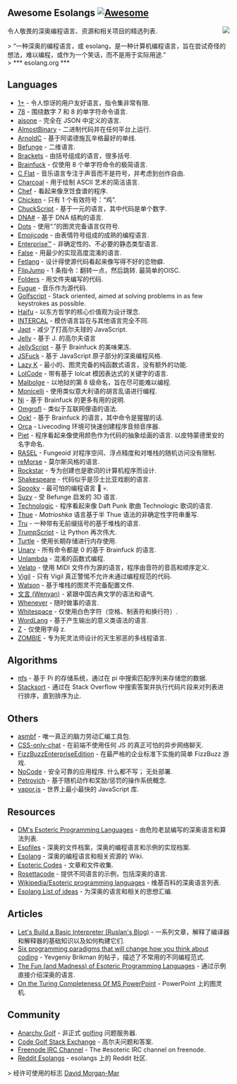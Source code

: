 <div class="github-widget" data-repo="angrykoala/awesome-esolangs"></div>

## Awesome Esolangs [![Awesome](https://awesome.re/badge.svg)](https://awesome.re)

<img src="https://raw.githubusercontent.com/angrykoala/awesome-esolangs/master/logo_piet.png" align="right">

令人敬畏的深奥编程语言、资源和相关项目的精选列表.


&gt; “一种深奥的编程语言，或 esolang，是一种计算机编程语言，旨在尝试奇怪的想法，难以编程，或作为一个笑话，而不是用于实际用途.”  
&gt; *** esolang.org ***




## Languages

* [1+](https://esolangs.org/wiki/1%2B) - 令人惊讶的用户友好语言，指令集非常有限.
* [78](https://github.com/oatmealine/78) - 围绕数字 7 和 8 的单字符命令语言.
* [ajsone](https://www.quaxio.com/ajsone) - 完全在 JSON 中定义的语言.
* [AlmostBinary](https://github.com/wsdt/AlmostBinary) - 二进制代码并在任何平台上运行.
* [ArnoldC](http://lhartikk.github.io/ArnoldC) - 基于阿诺德施瓦辛格最好的单线.
* [Befunge](https://esolangs.org/wiki/Befunge) - 二维语言.
* [Brackets](https://github.com/kvbc/brackets) - 由括号组成的语言，很多括号.
* [Brainfuck](https://esolangs.org/wiki/Brainfuck) - 仅使用 8 个单字符命令的极简语言.
* [C Flat](https://github.com/NicksterSand/Cflat) - 音乐语言专注于声音而不是符号，并考虑到创作自由.
* [Charcoal](https://github.com/somebody1234/Charcoal) - 用于绘制 ASCII 艺术的简洁语言.
* [Chef](http://www.dangermouse.net/esoteric/chef.html) - 看起来像烹饪食谱的程序.
* [Chicken](https://esolangs.org/wiki/Chicken) - 只有 1 个有效符号：“鸡”.
* [ChuckScript](https://github.com/angrykoala/chuckscript) - 基于一元的语言，其中代码是单个数字.
* [DNA#](https://esolangs.org/wiki/DNA-Sharp) - 基于 DNA 结构的语言.
* [Dots](https://github.com/josconno/dots)  - 使用“.”的图灵完备语言仅符号.
* [Emojicode](http://www.emojicode.org) - 由表情符号组成的成熟的编程语言.
* [Enterprise™](https://github.com/joaomilho/Enterprise) - 非确定性的、不必要的静态类型语言.
* [False](http://strlen.com/false-language) - 用最少的实现高度混淆的语言.
* [Fetlang](https://github.com/Property404/fetlang) - 设计得使源代码看起来像写得不好的恋物癖.
* [FlipJump](https://github.com/tomhea/flip-jump)  - 1 条指令：翻转一点，然后跳转. 最简单的OISC.
* [Folders](https://github.com/rottytooth/Folders) - 用文件夹编写的代码.
* [Fugue](https://esolangs.org/wiki/Fugue) - 音乐作为源代码.
* [Golfscript](http://www.golfscript.com/golfscript) - Stack oriented, aimed at solving problems in as few keystrokes as possible.
* [Haifu](http://www.dangermouse.net/esoteric/haifu.html) - 以东方哲学的核心价值观为设计理念.
* [INTERCAL](http://www.catb.org/~esr/intercal) - 模仿语言旨在与其他语言完全不同.
* [Japt](https://github.com/ETHproductions/japt) - 减少了打高尔夫球的 JavaScript.
* [Jelly](https://github.com/DennisMitchell/jellylanguage) - 基于 J. 的高尔夫语言
* [JellyScript](https://github.com/nguyenphuminh/Jellyscript) - 基于 Brainfuck 的美味果冻.
* [JSFuck](https://github.com/aemkei/jsfuck) - 基于 JavaScript 原子部分的深奥编程风格.
* [Lazy K](https://tromp.github.io/cl/lazy-k.html) - 最小的、图灵完备的纯函数式语言，没有额外的功能.
* [LolCode](http://lolcode.org) - 带有基于 lolcat 模因表达式的关键字的语言.
* [Malbolge](http://www.lscheffer.com/malbolge.shtml) - 以地狱的第 8 级命名，旨在尽可能难以编程.
* [Monicelli](https://github.com/esseks/monicelli) - 使用类似意大利语的胡言乱语进行编程.
* [Ni](https://github.com/DeybisMelendez/ni) - 基于 Brainfuck 的更多有用的说明.
* [Omgrofl](https://esolangs.org/wiki/Omgrofl) - 类似于互联网俚语的语法.
* [Ook!](http://www.dangermouse.net/esoteric/ook.html) - 基于 Brainfuck 的语言，其中命令是猩猩的话.
* [Orca](https://hundredrabbits.itch.io/orca) - Livecoding 环境可快速创建程序音频音序器.
* [Piet](http://www.dangermouse.net/esoteric/piet.html)  - 程序看起来像使用颜色作为代码的抽象绘画的语言. 以皮特蒙德里安的名字命名.
* [RASEL](https://github.com/Nakilon/rasel) - Fungeoid 对程序空间、浮点精度和对堆栈的随机访问没有限制.
* [reMorse](http://esolangs.org/wiki/reMorse) - 莫尔斯风格的语言.
* [Rockstar](https://github.com/dylanbeattie/rockstar) - 专为创建也是歌词的计算机程序而设计.
* [Shakespeare](http://shakespearelang.sourceforge.net) - 代码似乎是莎士比亚戏剧的语言.
* [Spooky](https://spookylang.com) - 最可怕的编程语言 :jack_o_lantern: :skull:.
* [Suzy](https://github.com/gvx/suzy) - 受 Befunge 启发的 3D 语言.
* [Technologic](https://esolangs.org/wiki/Technologic) - 程序看起来像 Daft Punk 歌曲 Technologic 歌词的语言.
* [Thue](https://github.com/jcolag/Thue) - *Matrioshka* 语言基于半 Thue 语法的非确定性字符串重写.
* [Tru](https://github.com/sungwoncho/tru) - 一种带有无前缀括号的基于堆栈的语言.
* [TrumpScript](https://github.com/samshadwell/TrumpScript) - 让 Python 再次伟大.
* [Turtle](https://github.com/TypeMonkey/Turtle) - 使用长期存储进行内存使用.
* [Unary](https://esolangs.org/wiki/Unary) - 所有命令都是 0 的基于 Brainfuck 的语言.
* [Unlambda](http://www.madore.org/~david/programs/unlambda) - 混淆的函数式编程.
* [Velato](http://velato.net) - 使用 MIDI 文件作为源的语言，程序由音符的音高和顺序定义.
* [Vigil](https://github.com/munificent/vigil) - 只有 Vigil 真正警惕不允许未通过编程规范的代码.
* [Watson](https://github.com/genkami/watson) - 基于堆栈的图灵不完备配置文件.
* [文言 (Wenyan)](http://wenyan-lang.lingdong.works) - 紧跟中国古典文学的语法和语气.
* [Whenever](http://www.dangermouse.net/esoteric/whenever.html) - 随时做事的语言.
* [Whitespace](http://web.archive.org/web/20150623025348/http://compsoc.dur.ac.uk/whitespace) - 仅使用白色字符（空格、制表符和换行符）.
* [WordLang](https://github.com/WilliamRagstad/WordLang) - 基于产生输出的意义类语法的语言.
* [Z](https://esolangs.org/wiki/Z) - 仅使用字母 z.
* [ZOMBIE](https://www.dangermouse.net/esoteric/zombie.html) - 专为死灵法师设计的天生邪恶的多线程语言.

## Algorithms

* [πfs](https://github.com/philipl/pifs) - 基于 Pi 的存储系统，通过在 pi 中搜索匹配序列来存储您的数据.
* [Stacksort](https://gkoberger.github.io/stacksort) - 通过在 Stack Overflow 中搜索答案并执行代码片段来对列表进行排序，直到排序为止.

## Others

* [asmbf](https://github.com/KrzysztofSzewczyk/asmbf) - 唯一真正的脑力劳动汇编工具包.
* [CSS-only-chat](https://github.com/kkuchta/css-only-chat) - 在前端不使用任何 JS 的真正可怕的异步网络聊天.
* [FizzBuzzEnterpriseEdition](https://github.com/EnterpriseQualityCoding/FizzBuzzEnterpriseEdition) - 在最严格的企业标准下实施的简单 FizzBu​​zz 游戏.
* [NoCode](https://github.com/kelseyhightower/nocode)  - 安全可靠的应用程序. 什么都不写； 无处部署.
* [Petrovich](http://www.dangermouse.net/esoteric/petrovich.html) - 基于随机动作和奖励/惩罚的操作系统概念.
* [vapor.js](https://github.com/madrobby/vapor.js) - 世界上最小最快的 JavaScript 库.

## Resources

* [DM's Esoteric Programming Languages](http://www.dangermouse.net/esoteric) - 由危险老鼠编写的深奥语言和算法列表.
* [Esofiles](https://github.com/graue/esofiles) - 深奥的文件档案，深奥的编程语言和示例的实现档案.
* [Esolang](https://esolangs.org) - 深奥的编程语言和相关资源的 Wiki.
* [Esoteric Codes](https://esoteric.codes) - 文章和文件收集.
* [Rosettacode](http://rosettacode.org/wiki/Rosetta_Code) - 提供不同语言的示例，包括深奥的语言.
* [Wikipedia/Esoteric programming languages](https://en.wikipedia.org/wiki/Esoteric_programming_language) - 维基百科的深奥语言列表.
* [Esolang List of ideas](https://esolangs.org/wiki/List_of_ideas) - 为深奥的语言和相关的思想汇编.

## Articles

* [Let's Build a Basic Interpreter (Ruslan's Blog)](https://ruslanspivak.com/lsbasi-part1) - 一系列文章，解释了编译器和解释器的基础知识以及如何构建它们.
* [Six programming paradigms that will change how you think about coding](http://www.ybrikman.com/writing/2014/04/09/six-programming-paradigms-that-will) - Yevgeniy Brikman 的帖子，描述了不常用的不同编程范式.
* [The Fun (and Madness) of Esoteric Programming Languages](https://tomassetti.me/discovering-arcane-world-esoteric-programming-languages) - 通过示例直接介绍深奥的语言.
* [On the Turing Completeness Of MS PowerPoint](http://www.andrew.cmu.edu/user/twildenh/PowerPointTM/Paper.pdf) - PowerPoint 上的图灵机.

## Community

* [Anarchy Golf](http://golf.shinh.org) - 非正式 [golfing](https://en.wikipedia.org/wiki/Code_golf) 问题服务器.
* [Code Golf Stack Exchange](https://codegolf.stackexchange.com) - 高尔夫问题和答案.
* [Freenode IRC Channel](http://webchat.freenode.net/?channels=esoteric&uio=d4) - The #esoteric IRC channel on freenode.
* [Reddit Esolangs](https://www.reddit.com/r/esolangs) - esolangs 上的 Reddit 社区.


&gt; 经许可使用的标志 [David Morgan-Mar](http://www.dangermouse.net/esoteric/piet/samples.html)
